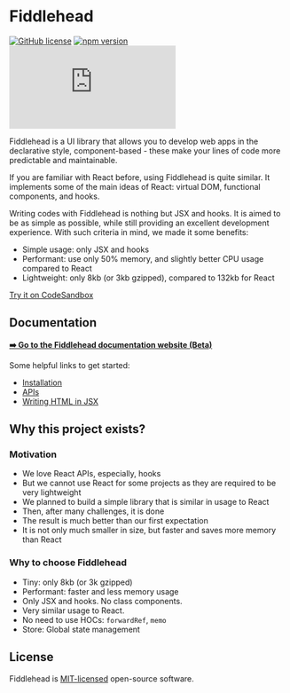# Fiddlehead

[![GitHub license](https://img.shields.io/badge/license-MIT-green.svg?logo=github)](https://github.com/CocCoc-Ad-Platform/fiddlehead/blob/master/LICENSE) [![npm version](https://img.shields.io/npm/v/fiddlehead.svg?color=green&logo=npm)](https://www.npmjs.com/package/fiddlehead) [![bundle size](https://img.shields.io/github/size/CocCoc-Ad-Platform/fiddlehead/lib/core/esm.production.js?color=green)](https://github.com/CocCoc-Ad-Platform/fiddlehead/blob/master/lib/core/esm.production.js)

Fiddlehead is a UI library that allows you to develop web apps in the declarative style,
component-based - these make your lines of code more predictable and maintainable.

If you are familiar with React before, using Fiddlehead is quite similar.
It implements some of the main ideas of React: virtual DOM, functional components, and hooks.

Writing codes with Fiddlehead is nothing but JSX and hooks.
It is aimed to be as simple as possible, while still providing an excellent development experience.
With such criteria in mind, we made it some benefits:
- Simple usage: only JSX and hooks
- Performant: use only 50% memory, and slightly better CPU usage compared to React
- Lightweight: only 8kb (or 3kb gzipped), compared to 132kb for React

[Try it on CodeSandbox](https://codesandbox.io/s/fiddlehead-stateful-component-d5pg76?from-embed)

## Documentation

**[➡️ Go to the Fiddlehead documentation website (Beta)](https://fiddleheadjs.com)**

Some helpful links to get started:

- [Installation](https://fiddleheadjs.com/Guides/Setup-Project)
- [APIs](https://fiddleheadjs.com/API)
- [Writing HTML in JSX](https://fiddleheadjs.com/Guides/Writing-HTML-in-JSX)

## Why this project exists?

### Motivation

- We love React APIs, especially, hooks
- But we cannot use React for some projects as they are required to be very lightweight
- We planned to build a simple library that is similar in usage to React
- Then, after many challenges, it is done
- The result is much better than our first expectation
- It is not only much smaller in size, but faster and saves more memory than React

### Why to choose Fiddlehead

- Tiny: only 8kb (or 3k gzipped)
- Performant: faster and less memory usage
- Only JSX and hooks. No class components.
- Very similar usage to React.
- No need to use HOCs: `forwardRef`, `memo`
- Store: Global state management

## License

Fiddlehead is [MIT-licensed](./LICENSE) open-source software.
